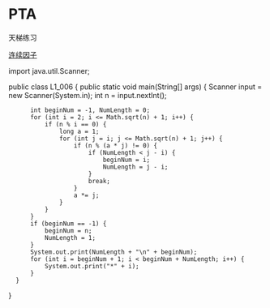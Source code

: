 # PTA
天梯练习

[连续因子](https://pintia.cn/problem-sets/994805046380707840/problems/994805138600869888)

  import java.util.Scanner;

  public class L1_006 {
      public static void main(String[] args) {
          Scanner input = new Scanner(System.in);
          int n = input.nextInt();

          int beginNum = -1, NumLength = 0;
          for (int i = 2; i <= Math.sqrt(n) + 1; i++) {
              if (n % i == 0) {
                  long a = 1;
                  for (int j = i; j <= Math.sqrt(n) + 1; j++) {
                      if (n % (a * j) != 0) {
                          if (NumLength < j - i) {
                              beginNum = i;
                              NumLength = j - i;
                          }
                          break;
                      }
                      a *= j;
                  }
              }
          }
          if (beginNum == -1) {
              beginNum = n;
              NumLength = 1;
          }
          System.out.print(NumLength + "\n" + beginNum);
          for (int i = beginNum + 1; i < beginNum + NumLength; i++) {
              System.out.print("*" + i);
          }
      }
  }
